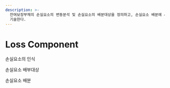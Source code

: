 ```yaml
---
description: >-
  잔여보장부채의 손실요소의 변동분석 및 손실요소의 배분대상을 정의하고, 손실요소 배분에 사용되는 체계적인 배분율을 산정하는데 적용하는 요건을
  기술한다.
---
```


# Loss Component

손실요소의 인식

&#x20;

손실요소 배부대상&#x20;



손실요소 배분
